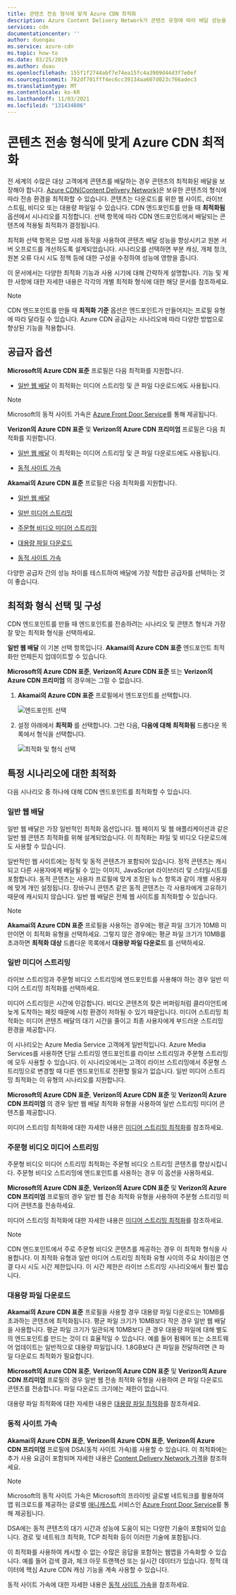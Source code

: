 ```yaml
---
title: 콘텐츠 전송 형식에 맞게 Azure CDN 최적화
description: Azure Content Delivery Network가 콘텐츠 유형에 따라 배달 성능을 최적화하는 방법에 대해 알아봅니다. 최적화 모범 사례는 성능 및 원본 오프로드를 향상시킵니다.
services: cdn
documentationcenter: ''
author: duongau
ms.service: azure-cdn
ms.topic: how-to
ms.date: 03/25/2019
ms.author: duau
ms.openlocfilehash: 155f1f2744abf7e74ea15fc4a3909d44d3f7e0ef
ms.sourcegitcommit: 702df701fff4ec6cc39134aa607d023c766adec3
ms.translationtype: MT
ms.contentlocale: ko-KR
ms.lasthandoff: 11/03/2021
ms.locfileid: "131434886"
---
```

# <a name="optimize-azure-cdn-for-the-type-of-content-delivery"></a>콘텐츠 전송 형식에 맞게 Azure CDN 최적화

전 세계의 수많은 대상 고객에게 콘텐츠를 배달하는 경우 콘텐츠의 최적화된 배달을 보장해야 합니다. [Azure CDN(Content Delivery Network)](cdn-overview.md)은 보유한 콘텐츠의 형식에 따라 전송 환경을 최적화할 수 있습니다. 콘텐츠는 다운로드를 위한 웹 사이트, 라이브 스트림, 비디오 또는 대용량 파일일 수 있습니다. CDN 엔드포인트를 만들 때 **최적화됨** 옵션에서 시나리오를 지정합니다. 선택 항목에 따라 CDN 엔드포인트에서 배달되는 콘텐츠에 적용될 최적화가 결정됩니다.

최적화 선택 항목은 모범 사례 동작을 사용하여 콘텐츠 배달 성능을 향상시키고 원본 서버 오프로드를 개선하도록 설계되었습니다. 시나리오를 선택하면 부분 캐싱, 개체 청크, 원본 오류 다시 시도 정책 등에 대한 구성을 수정하여 성능에 영향을 줍니다. 

이 문서에서는 다양한 최적화 기능과 사용 시기에 대해 간략하게 설명합니다. 기능 및 제한 사항에 대한 자세한 내용은 각각의 개별 최적화 형식에 대한 해당 문서를 참조하세요.

> [!NOTE]
> CDN 엔드포인트를 만들 때 **최적화 기준** 옵션은 엔드포인트가 만들어지는 프로필 유형에 따라 달라질 수 있습니다. Azure CDN 공급자는 시나리오에 따라 다양한 방법으로 향상된 기능을 적용합니다. 

## <a name="provider-options"></a>공급자 옵션

**Microsoft의 Azure CDN 표준** 프로필은 다음 최적화를 지원합니다.

* [일반 웹 배달](#general-web-delivery) 이 최적화는 미디어 스트리밍 및 큰 파일 다운로드에도 사용됩니다.

> [!NOTE]
> Microsoft의 동적 사이트 가속은 [Azure Front Door Service](../frontdoor/front-door-overview.md)를 통해 제공됩니다.

**Verizon의 Azure CDN 표준** 및 **Verizon의 Azure CDN 프리미엄** 프로필은 다음 최적화를 지원합니다.

* [일반 웹 배달](#general-web-delivery) 이 최적화는 미디어 스트리밍 및 큰 파일 다운로드에도 사용됩니다.

* [동적 사이트 가속](#dynamic-site-acceleration) 


**Akamai의 Azure CDN 표준** 프로필은 다음 최적화를 지원합니다.

* [일반 웹 배달](#general-web-delivery) 

* [일반 미디어 스트리밍](#general-media-streaming)

* [주문형 비디오 미디어 스트리밍](#video-on-demand-media-streaming)

* [대용량 파일 다운로드](#large-file-download)

* [동적 사이트 가속](#dynamic-site-acceleration) 

다양한 공급자 간의 성능 차이를 테스트하여 배달에 가장 적합한 공급자를 선택하는 것이 좋습니다.

## <a name="select-and-configure-optimization-types"></a>최적화 형식 선택 및 구성

CDN 엔드포인트를 만들 때 엔드포인트를 전송하려는 시나리오 및 콘텐츠 형식과 가장 잘 맞는 최적화 형식을 선택하세요. 

**일반 웹 배달** 이 기본 선택 항목입니다. **Akamai의 Azure CDN 표준** 엔드포인트 최적화만 언제든지 업데이트할 수 있습니다. 

**Microsoft의 Azure CDN 표준**, **Verizon의 Azure CDN 표준** 또는 **Verizon의 Azure CDN 프리미엄** 의 경우에는 그럴 수 없습니다.

1. **Akamai의 Azure CDN 표준** 프로필에서 엔드포인트를 선택합니다.

    ![엔드포인트 선택](./media/cdn-optimization-overview/01_Akamai.png)

2. 설정 아래에서 **최적화** 를 선택합니다. 그런 다음, **다음에 대해 최적화됨** 드롭다운 목록에서 형식을 선택합니다.

    ![최적화 및 형식 선택](./media/cdn-optimization-overview/02_Select.png)

## <a name="optimization-for-specific-scenarios"></a>특정 시나리오에 대한 최적화

다음 시나리오 중 하나에 대해 CDN 엔드포인트를 최적화할 수 있습니다. 

### <a name="general-web-delivery"></a>일반 웹 배달

일반 웹 배달은 가장 일반적인 최적화 옵션입니다. 웹 페이지 및 웹 애플리케이션과 같은 일반 웹 콘텐츠 최적화를 위해 설계되었습니다. 이 최적화는 파일 및 비디오 다운로드에도 사용할 수 있습니다.

일반적인 웹 사이트에는 정적 및 동적 콘텐츠가 포함되어 있습니다. 정적 콘텐츠는 캐시되고 다른 사용자에게 배달될 수 있는 이미지, JavaScript 라이브러리 및 스타일시트를 포함합니다. 동적 콘텐츠는 사용자 프로필에 맞게 조정된 뉴스 항목과 같이 개별 사용자에 맞게 개인 설정됩니다. 장바구니 콘텐츠 같은 동적 콘텐츠는 각 사용자에게 고유하기 때문에 캐시되지 않습니다. 일반 웹 배달은 전체 웹 사이트를 최적화할 수 있습니다. 

> [!NOTE]
> **Akamai의 Azure CDN 표준** 프로필을 사용하는 경우에는 평균 파일 크기가 10MB 미만이면 이 최적화 유형을 선택하세요. 그렇지 않은 경우에는 평균 파일 크기가 10MB를 초과하면 **최적화 대상** 드롭다운 목록에서 **대용량 파일 다운로드** 를 선택하세요.

### <a name="general-media-streaming"></a>일반 미디어 스트리밍

라이브 스트리밍과 주문형 비디오 스트리밍에 엔드포인트를 사용해야 하는 경우 일반 미디어 스트리밍 최적화를 선택하세요.

미디어 스트리밍은 시간에 민감합니다. 비디오 콘텐츠의 잦은 버퍼링처럼 클라이언트에 늦게 도착하는 패킷 때문에 시청 환경이 저하될 수 있기 때문입니다. 미디어 스트리밍 최적화는 미디어 콘텐츠 배달의 대기 시간을 줄이고 최종 사용자에게 부드러운 스트리밍 환경을 제공합니다. 

이 시나리오는 Azure Media Service 고객에게 일반적입니다. Azure Media Services를 사용하면 단일 스트리밍 엔드포인트를 라이브 스트리밍과 주문형 스트리밍에 모두 사용할 수 있습니다. 이 시나리오에서는 고객이 라이브 스트리밍에서 주문형 스트리밍으로 변경할 때 다른 엔드포인트로 전환할 필요가 없습니다. 일반 미디어 스트리밍 최적화는 이 유형의 시나리오를 지원합니다.

**Microsoft의 Azure CDN 표준**, **Verizon의 Azure CDN 표준** 및 **Verizon의 Azure CDN 프리미엄** 의 경우 일반 웹 배달 최적화 유형을 사용하여 일반 스트리밍 미디어 콘텐츠를 제공합니다.

미디어 스트리밍 최적화에 대한 자세한 내용은 [미디어 스트리밍 최적화](cdn-media-streaming-optimization.md)를 참조하세요.

### <a name="video-on-demand-media-streaming"></a>주문형 비디오 미디어 스트리밍

주문형 비디오 미디어 스트리밍 최적화는 주문형 비디오 스트리밍 콘텐츠를 향상시킵니다. 주문형 비디오 스트리밍에 엔드포인트를 사용하는 경우 이 옵션을 사용하세요.

**Microsoft의 Azure CDN 표준**, **Verizon의 Azure CDN 표준** 및 **Verizon의 Azure CDN 프리미엄** 프로필의 경우 일반 웹 전송 최적화 유형을 사용하여 주문형 스트리밍 미디어 콘텐츠를 전송하세요.

미디어 스트리밍 최적화에 대한 자세한 내용은 [미디어 스트리밍 최적화](cdn-media-streaming-optimization.md)를 참조하세요.

> [!NOTE]
> CDN 엔드포인트에서 주로 주문형 비디오 콘텐츠를 제공하는 경우 이 최적화 형식을 사용합니다. 이 최적화 유형과 일반 미디어 스트리밍 최적화 유형 사이의 주요 차이점은 연결 다시 시도 시간 제한입니다. 이 시간 제한은 라이브 스트리밍 시나리오에서 훨씬 짧습니다.
>

### <a name="large-file-download"></a>대용량 파일 다운로드

**Akamai의 Azure CDN 표준** 프로필을 사용할 경우 대용량 파일 다운로드는 10MB를 초과하는 콘텐츠에 최적화됩니다. 평균 파일 크기가 10MB보다 작은 경우 일반 웹 배달을 사용합니다. 평균 파일 크기가 일관되게 10MB보다 큰 경우 대용량 파일에 대해 별도의 엔드포인트를 만드는 것이 더 효율적일 수 있습니다. 예를 들어 펌웨어 또는 소프트웨어 업데이트는 일반적으로 대용량 파일입니다. 1.8GB보다 큰 파일을 전달하려면 큰 파일 다운로드 최적화가 필요합니다.

**Microsoft의 Azure CDN 표준**, **Verizon의 Azure CDN 표준** 및 **Verizon의 Azure CDN 프리미엄** 프로필의 경우 일반 웹 전송 최적화 유형을 사용하여 큰 파일 다운로드 콘텐츠를 전송합니다. 파일 다운로드 크기에는 제한이 없습니다.

대용량 파일 최적화에 대한 자세한 내용은 [대용량 파일 최적화](cdn-large-file-optimization.md)를 참조하세요.

### <a name="dynamic-site-acceleration"></a>동적 사이트 가속

 **Akamai의 Azure CDN 표준**, **Verizon의 Azure CDN 표준**, **Verizon의 Azure CDN 프리미엄** 프로필에 DSA(동적 사이트 가속)를 사용할 수 있습니다. 이 최적화에는 추가 사용 요금이 포함되며 자세한 내용은 [Content Delivery Network 가격](https://azure.microsoft.com/pricing/details/cdn/)을 참조하세요.

> [!NOTE]
> Microsoft의 동적 사이트 가속은 Microsoft의 프라이빗 글로벌 네트워크를 활용하여 앱 워크로드를 제공하는 글로벌 [애니캐스트](https://en.wikipedia.org/wiki/Anycast) 서비스인 [Azure Front Door Service](../frontdoor/front-door-overview.md)를 통해 제공됩니다.

DSA에는 동적 콘텐츠의 대기 시간과 성능에 도움이 되는 다양한 기술이 포함되어 있습니다. 경로 및 네트워크 최적화, TCP 최적화 등이 이러한 기술에 포함됩니다. 

이 최적화를 사용하여 캐시할 수 없는 수많은 응답을 포함하는 웹앱을 가속화할 수 있습니다. 예를 들어 검색 결과, 체크 아웃 트랜잭션 또는 실시간 데이터가 있습니다. 정적 데이터에 핵심 Azure CDN 캐싱 기능을 계속 사용할 수 있습니다. 

동적 사이트 가속에 대한 자세한 내용은 [동적 사이트 가속](cdn-dynamic-site-acceleration.md)을 참조하세요.